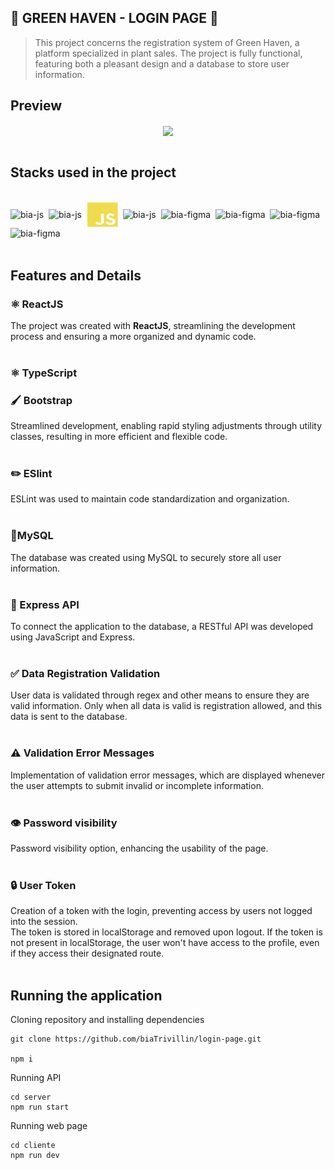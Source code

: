 ## 🌱 GREEN HAVEN - LOGIN PAGE 🌱

>This project concerns the registration system of Green Haven, a platform specialized in plant sales. The project is fully functional, featuring both a pleasant design and a database to store user information.

## Preview
<div align="center">
  <img align="center" src="src/imgs/preview-oclock.gif" width="700px">
</div> <br>

## Stacks used in the project
<div style="display: inline_block"><br>
  <img align="center" alt="bia-js" height="40" width="50" src="https://upload.vectorlogo.zone/logos/getbootstrap/images/987f8f6c-263a-47b1-a85d-853cfca215d9.svg">
  <img>
  <img align="center" alt="bia-js" height="40" src="https://www.vectorlogo.zone/logos/typescriptlang/typescriptlang-icon.svg">
  <img>
  <img align="center" alt="bia-js" height="40" width="50" src="https://raw.githubusercontent.com/devicons/devicon/master/icons/javascript/javascript-plain.svg">
  <img>
  <img align="center" alt="bia-js" height="40" width="50" src="https://www.vectorlogo.zone/logos/reactjs/reactjs-icon.svg">
  <img>
  <img align="center" width="40" height="40" src="https://www.vectorlogo.zone/logos/mysql/mysql-icon.svg" alt="bia-figma"/>
  <img>
  <img align="center" width="40" height="40" src="https://www.vectorlogo.zone/logos/eslint/eslint-icon.svg" alt="bia-figma"/>
  <img>
  <img align="center" width="40" height="40" src="https://www.vectorlogo.zone/logos/nodejs/nodejs-icon.svg" alt="bia-figma"/>
  <img>
  <img align="center" height="50" src="https://www.vectorlogo.zone/logos/expressjs/expressjs-icon.svg" alt="bia-figma"/>
</div>
<br>

## Features and Details

### ⚛️ ReactJS
The project was created with **ReactJS**, streamlining the development process and ensuring a more organized and dynamic code.<br><br>

### ⚛️ TypeScript

### 🖌️ Bootstrap 
Streamlined development, enabling rapid styling adjustments through utility classes, resulting in more efficient and flexible code.<br><br>

### ✏️ ESlint 
ESLint was used to maintain code standardization and organization.<br><br>

### 🐬MySQL
The database was created using MySQL to securely store all user information.<br><br>

### 📂 Express API
To connect the application to the database, a RESTful API was developed using JavaScript and Express.<br><br>

### ✅ Data Registration Validation
User data is validated through regex and other means to ensure they are valid information. Only when all data is valid is registration allowed, and this data is sent to the database.<br><br>

### ⚠️ Validation Error Messages
Implementation of validation error messages, which are displayed whenever the user attempts to submit invalid or incomplete information.<br><br>

### 👁️ Password visibility
Password visibility option, enhancing the usability of the page.<br><br>

### 🔒 User Token
Creation of a token with the login, preventing access by users not logged into the session.<br>
The token is stored in localStorage and removed upon logout. If the token is not present in localStorage, the user won't have access to the profile, even if they access their designated route.<br><br>

## Running the application 

Cloning repository and installing dependencies 
<div>

    git clone https://github.com/biaTrivillin/login-page.git

    npm i
    
</div>

Running API
<div>

    cd server 
    npm run start 

</div>

Running web page
<div>

    cd cliente 
    npm run dev
    
</div>
